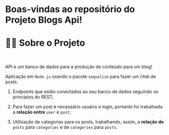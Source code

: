 # Boas-vindas ao repositório do Projeto Blogs Api!


  <h1><strong>👨‍💻 Sobre o Projeto </strong></h1><br />

  API e um banco de dados para a produção de conteúdo para um blog! 

  Aplicação em `Node.js` usando o pacote `sequelize` para fazer um `CRUD` de posts.

  1. Endpoints que estão conectados ao seu banco de dados seguindo os princípios do REST;

  2. Para fazer um post é necessário usuário e login, portanto foi trabalhada a **relação entre** `user` e `post`; 

  3. Utilização de categorias para os posts, trabalhando, assim, a **relação de** `posts` para `categories` e de `categories` para `posts`.

  <br />
